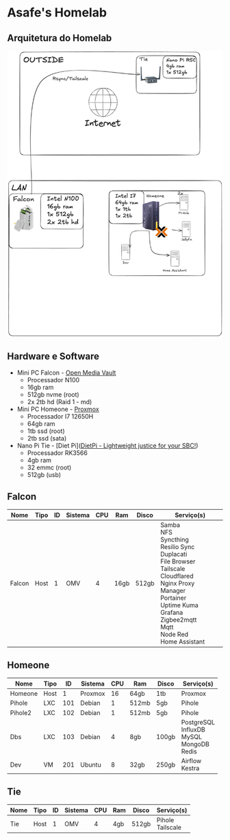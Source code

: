 # Asafe's Homelab

## Arquitetura do Homelab

![Diagrama do Homelab](/assets/homelab.png)

## Hardware e Software

- Mini PC Falcon - [Open Media Vault](https://www.openmediavault.org/)
	-  Processador N100
	- 16gb ram
	- 512gb nvme (root)
	- 2x 2tb hd (Raid 1 - md)
- Mini PC Homeone - [Proxmox](https://www.proxmox.com/en)
	- Processador I7 12650H
	- 64gb ram
	- 1tb ssd (root)
	- 2tb ssd (sata)
- Nano Pi Tie - [Diet Pi]([DietPi - Lightweight justice for your SBC!](https://dietpi.com/))
	- Processador RK3566
	- 4gb ram
	- 32 emmc (root)
	- 512gb (usb)

## Falcon

| Nome   | Tipo | ID  | Sistema | CPU | Ram  | Disco | Serviço(s)                                                                                                                                                                                                            |
| ------ | ---- | --- | ------- | --- | ---- | ----- | --------------------------------------------------------------------------------------------------------------------------------------------------------------------------------------------------------------------- |
| Falcon | Host | 1   | OMV     | 4   | 16gb | 512gb | Samba<br>NFS<br>Syncthing<br>Resilio Sync<br>Duplacati<br>File Browser<br>Tailscale<br>Cloudflared<br>Nginx Proxy Manager<br>Portainer<br>Uptime Kuma<br>Grafana<br>Zigbee2mqtt<br>Mqtt<br>Node Red<br>Home Assistant |

## Homeone

| Nome     | Tipo | ID  | Sistema | CPU | Ram   | Disco | Serviço(s)                                          |
| -------- | ---- | --- | ------- | --- | ----- | ----- | --------------------------------------------------- |
| Homeone  | Host | 1   | Proxmox | 16  | 64gb  | 1tb   | Proxmox                                             |
| Pihole   | LXC  | 101 | Debian  | 1   | 512mb | 5gb   | Pihole                                              |
| Pihole2  | LXC  | 102 | Debian  | 1   | 512mb | 5gb   | Pihole                                              |
| Dbs      | LXC  | 103 | Debian  | 4   | 8gb   | 100gb | PostgreSQL<br>InfluxDB<br>MySQL<br>MongoDB<br>Redis |
| Dev      | VM   | 201 | Ubuntu  | 8   | 32gb  | 250gb | Airflow<br>Kestra<br>                        |

## Tie

| Nome | Tipo | ID  | Sistema | CPU | Ram | Disco | Serviço(s) |
| ---- | ---- | --- | ------- | --- | --- | ----- | ---------- |
| Tie  | Host | 1   | OMV     | 4   | 4gb | 512gb | Pihole<br>Tailscale<br>     |
